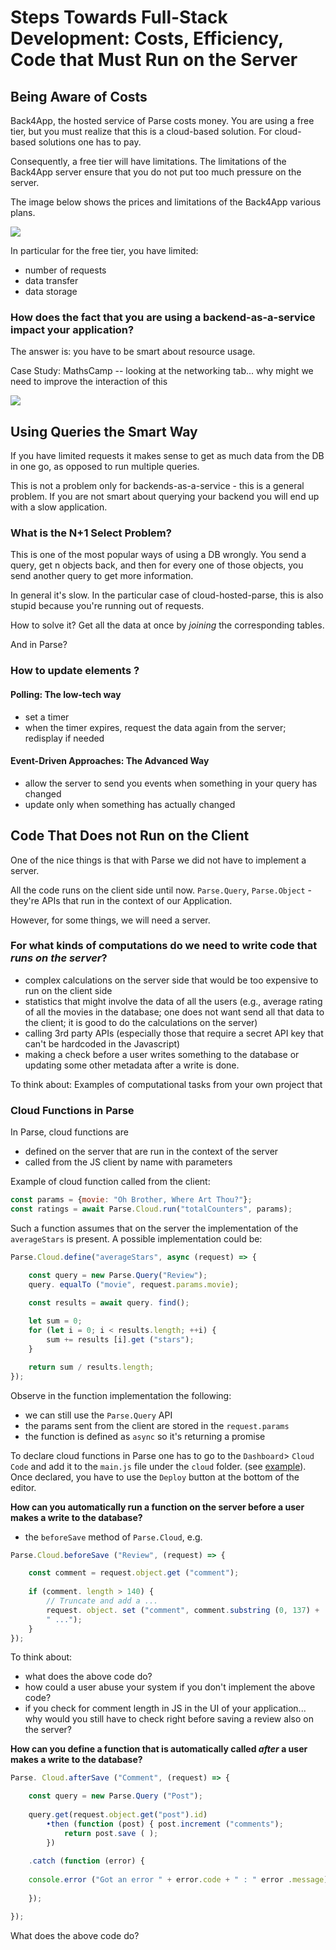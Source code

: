 
# Steps Towards Full-Stack Development: Costs, Efficiency, Code that Must Run on the Server


## Being Aware of Costs

Back4App, the hosted service of Parse costs money. You are using a free tier, but you must realize that this is a cloud-based solution. For cloud-based solutions one has to pay. 

Consequently, a free tier will have limitations. The limitations of the Back4App server ensure that you do not put too much pressure on the server. 

The image below shows the prices and limitations of the Back4App various plans. 

![](images/parse-server-plans.png)

In particular for the free tier, you have limited:
- number of requests
- data transfer
- data storage

### How does the fact that you are using a backend-as-a-service impact your application? 

The answer is: you have to be smart about resource usage. 

Case Study: MathsCamp -- looking at the networking tab... why might we need to improve the interaction of this 

![](images/maths-camp-lots-of-requests.png)

## Using Queries the Smart Way

If you have limited requests it makes sense to get as much data from the DB in one go, as opposed to run multiple queries. 

This is not a problem only for backends-as-a-service - this is a general problem. If you are not smart about querying your backend you will end up with a slow application. 

### What is the N+1 Select Problem? 

This is one of the most popular ways of using a DB wrongly. 
You send a query, get n objects back, and then for every one of those objects, you send another query to get more information. 

In general it's slow.
In the particular case of cloud-hosted-parse, this is also stupid because you're running out of requests. 

How to solve it? Get all the data at once by *joining* the corresponding tables. 

And in Parse?

### How to update elements ? 

#### Polling: The low-tech way
- set a timer
- when the timer expires, request the data again from the server; redisplay if needed

#### Event-Driven Approaches: The Advanced Way
- allow the server to send you events when something in your query has changed
- update only when something has actually changed



## Code That Does not Run on the Client

One of the nice things is that with Parse we did not have to implement a server. 

All the code runs on the client side until now. `Parse.Query`, `Parse.Object` - they're APIs that run in the context of our Application. 

However, for some things, we will need a server.

### For what kinds of computations do we need to write code that *runs on the server*?
- complex calculations on the server side that would be too expensive to run on the client side
- statistics that might involve the data of all the users (e.g., average rating of all the movies in the database; one does not want send all that data to the client; it is good to do the calculations on the server)
- calling 3rd party APIs (especially those that require a secret API key that can't be hardcoded in the Javascript)
- making a check before a user writes something to the database or updating some other metadata after a write is done.

To think about: Examples of computational tasks from your own project that 

### Cloud Functions in Parse

In Parse, cloud functions are
- defined on the server that are run in the context of the server
- called from the JS client by name with parameters

Example of cloud function called from the client: 
```js
const params = {movie: "Oh Brother, Where Art Thou?"};
const ratings = await Parse.Cloud.run("totalCounters", params);
```

Such a function assumes that on the server the implementation of the `averageStars` is present. A possible implementation could be: 

```js
Parse.Cloud.define("averageStars", async (request) => {

	const query = new Parse.Query("Review");	
	query. equalTo ("movie", request.params.movie);
	
	const results = await query. find();

	let sum = 0;
	for (let i = 0; i < results.length; ++i) {
		sum += results [i].get ("stars");
	} 

	return sum / results.length;
});
```

Observe in the function implementation the following:
- we can still use the `Parse.Query` API
- the params sent from the client are stored in the `request.params`
- the function is defined as `async` so it's returning a promise

To declare cloud functions in Parse one has to go to the `Dashboard`> `Cloud Code` and add it to the `main.js` file under the `cloud` folder. (see [example](https://www.back4app.com/docs/get-started/cloud-functions)). Once declared, you have to use the `Deploy` button at the bottom of the editor. 


**How can you automatically run a function on the server before a user makes a write to the database?**
- the `beforeSave` method of `Parse.Cloud`, e.g.

```js
Parse.Cloud.beforeSave ("Review", (request) => {

	const comment = request.object.get ("comment");
	
	if (comment. length > 140) {
		// Truncate and add a ...
		request. object. set ("comment", comment.substring (0, 137) +
		" ...");
	}
});
```

To think about:
- what does the above code do? 
- how could a user abuse your system if you don't implement the above code?
- if you check for comment length in JS in the UI of your application... why would you still have to check right before saving a review also on the server?


**How can you define a function that is automatically called *after* a user makes a write to the database?**

```js
Parse. Cloud.afterSave ("Comment", (request) => {

	const query = new Parse.Query ("Post");
	
	query.get(request.object.get("post").id)
		•then (function (post) { post.increment ("comments");
			return post.save ( );
		})
	
	.catch (function (error) {
	
	console.error ("Got an error " + error.code + " : " error .message);
	
	});

});
```
What does the above code do? 
